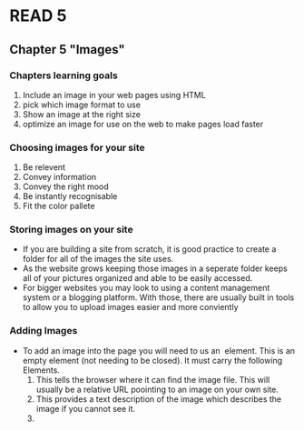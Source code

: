 # READ 5

## Chapter 5 "Images"

### Chapters learning goals
  <ol>
    <li>Include an image in your web pages using HTML </li>
    <li>pick which image format to use</li>
    <li>Show an image at the right size</li>
    <li>optimize an image for use on the web to make pages load faster</li>
  </ol>
  
  ### Choosing images for your site
  <ol>
    <li>Be relevent</li>
    <li>Convey information</li>
    <li>Convey the right mood</li>
    <li>Be instantly recognisable</li>
    <li>Fit the color pallete</li>
  </ol>

  ### Storing images on your site
  <ul>
    <li> If you are building a site from scratch, it is good practice to create a folder for all of the images the site uses.</li>
    <li>As the website grows keeping those images in a seperate folder keeps all of your pictures organized and able to be easily accessed.</li>
    <li>For bigger websites you may look to using a content management system or a blogging platform. With those, there are usually built in tools to allow you to upload images easier and more conviently</li>
    </ul>

  ### Adding Images
  <ul>
    <li> To add an image into the page you will need to us an <img> element. This is an empty element (not needing to be closed). It must carry the following Elements.
      <ol>
        <li> <src> This tells the browser where it can find the image file. This will usually be a relative URL poointing to an image on your own site.</li>
        <li> <arc> This provides a text description of the image which describes the image if you cannot see it. </li>
        <li> <title> You can also use the title attribute with the <img> element to provide addition information about the image. Most browsers will display the content of this attribute in a tooltip when the use hovers over the image. </li>
      </ol>
  </ul>

  ### Where to place Images in your code
  <ul>
    <li> Where an image is placed in the code will affect how it is displayed.</li>
      <ol>
        <li>Before a paragraph. The paragraph starts on a new line after the image.</li>
        <li>Inside the start of a paragraph. The first row of text aligns with the bottom of the image</li>
        <li>in the middle ofa paragraph. The image is placed between the words of the paragraph that it appears in.</li>
      </ol>
  </ul>

  ### Three Rules to creating images
<ol>
  <li> Save images in the right FORMAT</li>
    <li> Websites mainly use images in JPEG. GIF. or PNG. Format. If you choose the wrong image format than your image might not look as sharp as it should and can make the web page slower to load.</li>
  <li> Save images at the right SIZE</li>
    <li> You should save the image at the same width and height it will appear on the website(pixels). If the image is smaller than the width or heigh that you have specifiedm, the image can be distorted and stretched. if the image is larger than the width and height you have specified, the image will take longer to display on the page.<li>
  <li> Measure images in PIXELS</li>
    <li> Computer screens are made up of tiny squares known as pixels the number of pixels shown per inch of screen can vary if the user increases or decreases the resolution. Therefore, when you are saving images at the right size for use on the web, you should always measure the images in terms of the width and height in pixels(and not in centimeters or inches).</li>
</ol>

## Chapter 11 "Color"

<ol>
  <li> How to specify Colors </li>
  <li> Color terminology and contrast</li>
  <li> Background color</li>
</ol>

### Background Color
  <ul>
    <li>Background-color</li>
    <li>Css treats each HTML element as if it appears in a box, and the background-color property sets the color of the background for that box.</li>
    <li>You can specify your choice of background color in the same three ways you can specify foreground colors: RGB values, hex codes, and color names. </li>
    <li>If you do not specify a background color, then the background is transparent</li>
    <li>By default, most browsers windows have a white background, but browser users can set a background color for their windows, so if you want to be sure that the background is white you can use the background-color property on the <body> element.</li>
    <li> We have also used the padding property to sperate the text for the edges of the boxes. This makes it easier to read.</li>
  </ul>

### Color Terminology and Contrast
  <ul>
    <li> Every Color on a computer screen is created by mixing amounts of red, green, and blue. To find the color you want, you can use a color picker.(most common way to pick colors).</li>
    <li>RGB Values</li>
      <li>Balues for red, green, and blue are expressed as numbers between 0 and 255. RGB(102,205,170) This color is made up of 102 red, 205 green, 170 blue. </li>
    <li>HEX codes</li>
      <li> Hex values represent values for red, green, and blue iin hexadecimal code. #66cdaa This value of the red 102 is expressed as "66" in hexadecimal code. the 205 green is expressed as "cd" and the 170 of blue equates to "aa"</li>
    <li>Color Names</li>
      <li>Colors are represented by predefined names. however, they are very limited in number. There are 147 color names supported by browsers. Most consider this to be a limited color palette, and it is hard to remeber the name for each of the colors so (apart from white and black) they are not commonly used. </li>
    <li>HUE</li>
      <li>Hue is near to the colloquial idea of color. Technically speaking however, a color can also have saturation and brightness as well as hue.</li>
    <li>Saturation</li>
      <li>Saturation refers to the amount of gray in a color. At maximum saturation, there would be no gray in the color. at minimum saturation, the color would be mostly gray.</li>
    <li>Brightness</li>
      <li>Brightness(or "value") refers to how much black is in a color. at maximum brightness, there would be no black in the color. at minimum brightness, the color would be very dark</li>
  </ul>

## Chapter 12 "Text"

  ### Size and typeface of text
  <ol>
    <li>Serif</li>
      <li>Serif fonts have extra details on the ends of the main strokes of the letters. These details are known as serifs.</li>
    <li>Sans-Serif</li>
      <li>Sans-serif fonts have straight ends to letters, and therefore have a much cleaner design.</li>
    <li>MonoSpace</li>
      <li>Every letter in a monospace (or fixed-width) font is the same width (non-monospace fonts have different widths)</li>
    <li>Cursive</li>
      <li>Cursive fonts either have joining strokes or other cursive characteristics, such as handwriting styles.</li>
    <li>Fantasy</li>
      <li>Fantasy fonts are usually decorative fonts and are often used for titles. They're not designed for long bodies of text.</li>
    <li>Weight</li>
      <li>the fonts weight not only adds emphasis but can alos affect the amount of white space and contrast on a page.</li>
    <li>Style</li>
      <li>Italic fonts have a cursive aspect to some of the lettering. Oblique font styles take the normal style and put it on an angle.</li>
    <li>Stretch</li>
      <li>In condensed (or narrow) versions of the font, letters are thinner and closer together. in expanded versionsthey are thicker and further apart.</li>
  </ol>

